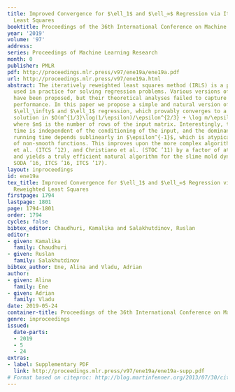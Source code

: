```yaml
---
title: Improved Convergence for $\ell_1$ and $\ell_∞$ Regression via Iteratively Reweighted
  Least Squares
booktitle: Proceedings of the 36th International Conference on Machine Learning
year: '2019'
volume: '97'
address: 
series: Proceedings of Machine Learning Research
month: 0
publisher: PMLR
pdf: http://proceedings.mlr.press/v97/ene19a/ene19a.pdf
url: http://proceedings.mlr.press/v97/ene19a.html
abstract: The iteratively reweighted least squares method (IRLS) is a popular technique
  used in practice for solving regression problems. Various versions of this method
  have been proposed, but their theoretical analyses failed to capture the good practical
  performance. In this paper we propose a simple and natural version of IRLS for solving
  $\ell_\infty$ and $\ell_1$ regression, which provably converges to a $(1+\epsilon)$-approximate
  solution in $O(m^{1/3}\log(1/\epsilon)/\epsilon^{2/3} + \log m/\epsilon^2)$ iterations,
  where $m$ is the number of rows of the input matrix. Interestingly, this running
  time is independent of the conditioning of the input, and the dominant term of the
  running time depends sublinearly in $\epsilon^{-1}$, which is atypical for the optimization
  of non-smooth functions. This improves upon the more complex algorithms of Chin
  et al. (ITCS ’12), and Christiano et al. (STOC ’11) by a factor of at least $1/\epsilon^2$,
  and yields a truly efficient natural algorithm for the slime mold dynamics (Straszak-Vishnoi,
  SODA ’16, ITCS ’16, ITCS ’17).
layout: inproceedings
id: ene19a
tex_title: Improved Convergence for $\ell_1$ and $\ell_∞$ Regression via Iteratively
  Reweighted Least Squares
firstpage: 1794
lastpage: 1801
page: 1794-1801
order: 1794
cycles: false
bibtex_editor: Chaudhuri, Kamalika and Salakhutdinov, Ruslan
editor:
- given: Kamalika
  family: Chaudhuri
- given: Ruslan
  family: Salakhutdinov
bibtex_author: Ene, Alina and Vladu, Adrian
author:
- given: Alina
  family: Ene
- given: Adrian
  family: Vladu
date: 2019-05-24
container-title: Proceedings of the 36th International Conference on Machine Learning
genre: inproceedings
issued:
  date-parts:
  - 2019
  - 5
  - 24
extras:
- label: Supplementary PDF
  link: http://proceedings.mlr.press/v97/ene19a/ene19a-supp.pdf
# Format based on citeproc: http://blog.martinfenner.org/2013/07/30/citeproc-yaml-for-bibliographies/
---
```

